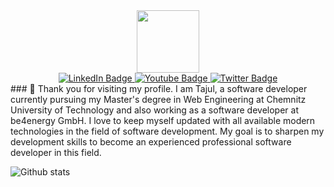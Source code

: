<div id="header" align="center">
  <img src="https://media.giphy.com/media/M9gbBd9nbDrOTu1Mqx/giphy.gif" width="100"/>
</div>

<div id="badges" align="center">
  <a href="https://www.linkedin.com/in/tajul-tuc/">
    <img src="https://img.shields.io/badge/LinkedIn-blue?style=for-the-badge&logo=linkedin&logoColor=white" alt="LinkedIn Badge"/>
  </a>
  <a href="https://www.youtube.com/channel/UCf_xM_zkodoT-8su72dxmWA">
    <img src="https://img.shields.io/badge/YouTube-red?style=for-the-badge&logo=youtube&logoColor=white" alt="Youtube Badge"/>
  </a>
  <a href="https://twitter.com/tajul_tuc">
    <img src="https://img.shields.io/badge/Twitter-blue?style=for-the-badge&logo=twitter&logoColor=white" alt="Twitter Badge"/>
  </a>
</div>
### 👋
Thank you for visiting my profile. I am Tajul, a software developer currently pursuing my Master's degree in Web Engineering at Chemnitz University of Technology and also working as a software developer at be4energy GmbH. I love to keep myself updated with all available modern technologies in the field of software development. My goal is to sharpen my development skills to become an experienced professional software developer in this field.

<!--
**tajul-tuc/tajul-tuc** is a ✨ _special_ ✨ repository because its `README.md` (this file) appears on your GitHub profile.

Here are some ideas to get you started:

- 🔭 I’m currently working on ... be4energy GmbH
- 🌱 I’m currently learning ... 
- 👯 I’m looking to collaborate on ...
- 🤔 I’m looking for help with ...
- 💬 Ask me about ...
- 📫 How to reach me: ...
- 😄 Pronouns: ...
- ⚡ Fun fact: ...
![ReadMe Card](https://github-readme-stats.vercel.app/api/pin/?username=tajul-tuc&repo=JavaScript)
![ReadMe Card](https://github-readme-stats.vercel.app/api/pin/?username=tajul-tuc&repo=Ckan-RDM)
-->
![Github stats](https://github-readme-stats.vercel.app/api?username=tajul-tuc)


